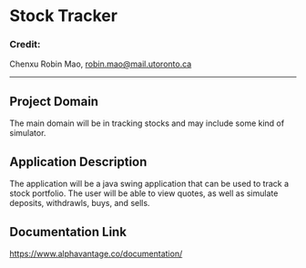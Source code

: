 # Stock Tracker

### Credit:
Chenxu Robin Mao, robin.mao@mail.utoronto.ca

---

## Project Domain

The main domain will be in tracking stocks and may include some kind of simulator. 

## Application Description

The application will be a java swing application that can be used to track a stock portfolio. The user will be able to view quotes, as well as simulate deposits, withdrawls, buys, and sells.

## Documentation Link

https://www.alphavantage.co/documentation/
